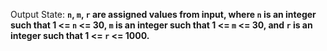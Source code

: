 Output State: **`n`, `m`, `r` are assigned values from input, where `n` is an integer such that 1 <= `n` <= 30, `m` is an integer such that 1 <= `m` <= 30, and `r` is an integer such that 1 <= `r` <= 1000.**